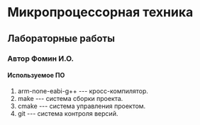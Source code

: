 # Микропроцессорная техника 
## Лабораторные работы

### Автор Фомин И.О.

#### Используемое ПО
1. arm-none-eabi-g++ --- кросс-компилятор.
1. make --- система сборки проекта.
1. cmake --- система управления проектом.
1. git --- система контроля версий.
